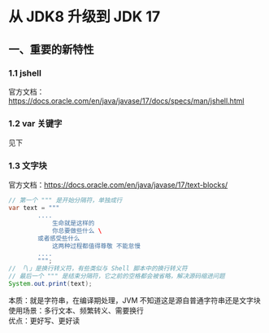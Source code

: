 # 从 JDK8 升级到 JDK 17
## 一、重要的新特性
### 1.1 jshell
官方文档：https://docs.oracle.com/en/java/javase/17/docs/specs/man/jshell.html
### 1.2 var 关键字
见下
### 1.3 文字块
官方文档：https://docs.oracle.com/en/java/javase/17/text-blocks/  
```java
// 第一个 """ 是开始分隔符，单独成行
var text = """
        ....
            生命就是这样的
            你总要做些什么 \
        或者感受些什么
            这两种过程都值得尊敬 不能怠慢
        ....
        """;
// 「\」是换行转义符，有些类似与 Shell 脚本中的换行转义符
// 最后一个 """ 是结束分隔符，它之前的空格都会被省略，解决源码缩进问题
System.out.print(text);
```
本质：就是字符串，在编译期处理，JVM 不知道这是源自普通字符串还是文字块  
使用场景：多行文本、频繁转义、需要换行  
优点：更好写、更好读  
